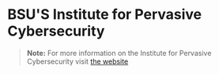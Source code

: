 # BSU'S Institute for Pervasive Cybersecurity

> **Note:** For more information on the Institute for Pervasive Cybersecurity visit [the website][IPS]

[IPS]: https://www.boisestate.edu/cybersecurity/

